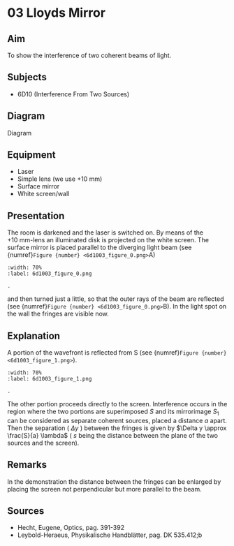 # 03 Lloyds Mirror 
  
## Aim   
 To show the interference of two coherent beams of light.    
  
## Subjects   
* 6D10 (Interference From Two Sources)   

## Diagram
 Diagram   
  
## Equipment   
 *  Laser 
 *  Simple lens (we use $+10 \mathrm{~mm}$) 
 *  Surface mirror 
 *  White screen/wall
     
  
## Presentation   
The room is darkened and the laser is switched on. By means of the $+10 \mathrm{~mm}$-lens an illuminated disk is projected on the white screen. The surface mirror is placed parallel to the diverging light beam (see {numref}`Figure {number} <6d1003_figure_0.png>`A)    

```{figure} figures/figure_0.png
:width: 70%  
:label: 6d1003_figure_0.png  

. 
```
and then turned just a little, so that the outer rays of the beam are reflected (see {numref}`Figure {number} <6d1003_figure_0.png>`B). In the light spot on the wall the fringes are visible now.
  
  
## Explanation   
 A portion of the wavefront is reflected from S (see {numref}`Figure {number} <6d1003_figure_1.png>`).     
```{figure} figures/figure_1.png
:width: 70%  
:label: 6d1003_figure_1.png  

. 
```
The other portion proceeds directly to the screen. Interference occurs in the region where the two portions are superimposed $S$ and its mirrorimage $S_{1}$ can be considered as separate coherent sources, placed a distance $a$ apart. Then the separation ( $\Delta y$ ) between the fringes is given by $\Delta y \approx \frac{S}{a} \lambda$ ( $s$ being the distance between the plane of the two sources and the screen).  
  
## Remarks   
In the demonstration the distance between the fringes can be enlarged by placing the screen not perpendicular but more parallel to the beam.    
  
## Sources
 *  Hecht, Eugene, Optics, pag. 391-392 
 *  Leybold-Heraeus, Physikalische Handblätter, pag. DK 535.412;b
  